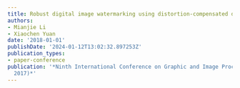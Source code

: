 ```yaml
---
title: Robust digital image watermarking using distortion-compensated dither modulation
authors:
- Mianjie Li
- Xiaochen Yuan
date: '2018-01-01'
publishDate: '2024-01-12T13:02:32.897253Z'
publication_types:
- paper-conference
publication: '*Ninth International Conference on Graphic and Image Processing (ICGIP
  2017)*'
---
```

